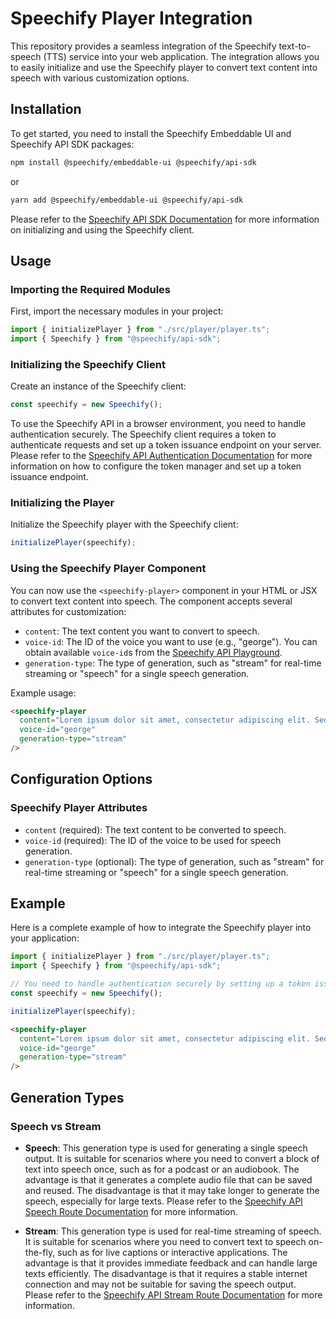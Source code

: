 # Speechify Player Integration

This repository provides a seamless integration of the Speechify text-to-speech (TTS) service into your web application. The integration allows you to easily initialize and use the Speechify player to convert text content into speech with various customization options.

## Installation

To get started, you need to install the Speechify Embeddable UI and Speechify API SDK packages:

```bash
npm install @speechify/embeddable-ui @speechify/api-sdk
```

or

```bash
yarn add @speechify/embeddable-ui @speechify/api-sdk
```

Please refer to the [Speechify API SDK Documentation](https://speechifyinc.github.io/speechify-api-sdks/nodejs/index.html) for more information on initializing and using the Speechify client.

## Usage

### Importing the Required Modules

First, import the necessary modules in your project:

```typescript
import { initializePlayer } from "./src/player/player.ts";
import { Speechify } from "@speechify/api-sdk";
```

### Initializing the Speechify Client

Create an instance of the Speechify client:

```typescript
const speechify = new Speechify();
```

To use the Speechify API in a browser environment, you need to handle authentication securely. The Speechify client requires a token to authenticate requests and set up a token issuance endpoint on your server. Please refer to the [Speechify API Authentication Documentation](https://docs.sws.speechify.com/docs/authentication) for more information on how to configure the token manager and set up a token issuance endpoint.

### Initializing the Player

Initialize the Speechify player with the Speechify client:

```typescript
initializePlayer(speechify);
```

### Using the Speechify Player Component

You can now use the `<speechify-player>` component in your HTML or JSX to convert text content into speech. The component accepts several attributes for customization:

- `content`: The text content you want to convert to speech.
- `voice-id`: The ID of the voice you want to use (e.g., "george"). You can obtain available `voice-id`s from the [Speechify API Playground](https://console.sws.speechify.com/voices).
- `generation-type`: The type of generation, such as "stream" for real-time streaming or "speech" for a single speech generation.

Example usage:

```html
<speechify-player
  content="Lorem ipsum dolor sit amet, consectetur adipiscing elit. Sed do eiusmod tempor incididunt ut labore et dolore magna aliqua."
  voice-id="george"
  generation-type="stream"
/>
```

## Configuration Options

### Speechify Player Attributes

- `content` (required): The text content to be converted to speech.
- `voice-id` (required): The ID of the voice to be used for speech generation.
- `generation-type` (optional): The type of generation, such as "stream" for real-time streaming or "speech" for a single speech generation.

## Example

Here is a complete example of how to integrate the Speechify player into your application:

```typescript
import { initializePlayer } from "./src/player/player.ts";
import { Speechify } from "@speechify/api-sdk";

// You need to handle authentication securely by setting up a token issuance endpoint on your server and setting the token manager
const speechify = new Speechify();

initializePlayer(speechify);
```

```html
<speechify-player
  content="Lorem ipsum dolor sit amet, consectetur adipiscing elit. Sed do eiusmod tempor incididunt ut labore et dolore magna aliqua."
  voice-id="george"
  generation-type="stream"
/>
```

## Generation Types

### Speech vs Stream

- **Speech**: This generation type is used for generating a single speech output. It is suitable for scenarios where you need to convert a block of text into speech once, such as for a podcast or an audiobook. The advantage is that it generates a complete audio file that can be saved and reused. The disadvantage is that it may take longer to generate the speech, especially for large texts. Please refer to the [Speechify API Speech Route Documentation](https://docs.sws.speechify.com/reference/getspeech) for more information.

- **Stream**: This generation type is used for real-time streaming of speech. It is suitable for scenarios where you need to convert text to speech on-the-fly, such as for live captions or interactive applications. The advantage is that it provides immediate feedback and can handle large texts efficiently. The disadvantage is that it requires a stable internet connection and may not be suitable for saving the speech output. Please refer to the [Speechify API Stream Route Documentation](https://docs.sws.speechify.com/reference/getstream) for more information.
